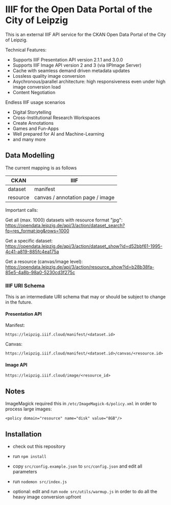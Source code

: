 # IIIF for the Open Data Portal of the City of Leipzig

This is an external IIIF API service for the CKAN Open Data Portal of the City of Leipzig.

Technical Features:
* Supports IIIF Presentation API version 2.1.1 and 3.0.0
* Supports IIIF Image API version 2 and 3 (via IIPImage Server)
* Cache with seamless demand driven metadata updates
* Lossless quality image conversion
* Asychronous/parallel architecture: high responsiveness even under high image conversion load
* Content Negotiation

Endless IIIF usage scenarios
* Digital Storytelling
* Cross-Institutional Research Workspaces
* Create Annotations
* Games and Fun-Apps
* Well prepared for AI and Machine-Learning
* and many more

## Data Modelling

The current mapping is as follows

| CKAN | IIIF |
| ---- | ---- |
| dataset | manifest |
| resource | canvas / annotation page / image |

Important calls:

Get all (max. 1000) datasets with resource format "jpg":
https://opendata.leipzig.de/api/3/action/dataset_search?fq=res_format:jpg&rows=1000

Get a specific dataset:
https://opendata.leipzig.de/api/3/action/dataset_show?id=d52bbf61-1995-4c41-a819-885fc4ea175a

Get a resource (canvas/image level):
https://opendata.leipzig.de/api/3/action/resource_show?id=b28b38fa-85e5-4a8b-98a0-5230cd3f275c

### IIIF URI Schema

This is an intermediate URI schema that may or should be subject to change in the future.

#### Presentation API

Manifest:

```https://leipzig.iiif.cloud/manifest/<dataset.id>```

Canvas:

```https://leipzig.iiif.cloud/manifest/<dataset.id>/canvas/<resource.id>```

#### Image API

```https://leipzig.iiif.cloud/image/<resource_id>```

## Notes

ImageMagick required this in ```/etc/ImageMagick-6/policy.xml``` in order to process large images:
```
<policy domain="resource" name="disk" value="8GB"/>
```

## Installation

* check out this repository

* run ```npm install```

* copy ```src/config.example.json``` to ```src/config.json``` and edit all parameters

* run ```nodemon src/index.js```

* optional: edit and run ```node src/utils/warmup.js``` in order to do all the heavy image conversion upfront
